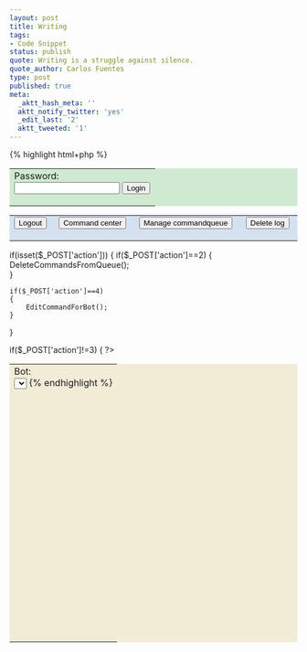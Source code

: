 ```yaml
---
layout: post
title: Writing
tags:
- Code Snippet
status: publish
quote: Writing is a struggle against silence.
quote_author: Carlos Fuentes
type: post
published: true
meta:
  _aktt_hash_meta: ''
  aktt_notify_twitter: 'yes'
  _edit_last: '2'
  aktt_tweeted: '1'
---
```



{% highlight html+php %}
<!DOCTYPE HTML PUBLIC "-//W3C//DTD HTML 4.01 Transitional//EN" "http://www.w3.org/TR/html4/loose.dtd">
<html>
<head>
<title> </title>
<meta http-equiv="Content-Type" content="text/html; charset=iso-8859-1">

<?php
include("./config.php");
include("./functions.php");

$query = $_SERVER['QUERY_STRING'];
parse_str($query);

ConnectToDB($server, $user, $pw, $dbname);
?>

<style type="text/css">
<!--
@import url("./style.css");
-->
</style>

<script>
<!--
function setfocus()
{
	document.form1.cmd.focus();
	document.form1.logfield.scrollTop = '9999';
}
-->
</script>

</head>

<body onload="setfocus()">
<?php 
if($_POST['pw']!=$botpw)
{
?>
<table width="242" border="0" cellpadding="0" cellspacing="0" bgcolor="#D0EAD2" class="tableborder">
  <!--DWLayoutTable-->
  <tr>
    <td width="239" height="44" valign="top"><form action="./control.php" method="post" name="login" id="login">
        Password:<br>
        <input name="pw" type="password" id="pw">
        <input name="login" type="submit" id="login" value="Login">
    </form></td>
  </tr>
</table>
<?php
}
else
{
?> 
<table width="516" border="0" cellpadding="0" cellspacing="0" bgcolor="#D5E1F0" class="tableborder">
        <!--DWLayoutTable-->
        <tr>
          <td width="78" height="43" valign="middle"><form action="./control.php" method="post" name="logout" id="logout">
              <input name="logout" type="submit" id="logout" value="Logout">
          </form></td>
          <td width="143" valign="middle"><form action="./control.php" method="post" name="command" id="command">
              <input name="command" type="submit" id="command" value="Command center">
              <input name="pw" type="hidden" id="pw" value="<?php echo($_POST['pw']); ?>">
          </form></td>
		  <td width="193" valign="middle"><form action="./control.php" method="post" name="queue" id="queue">
              <input name="queue" type="submit" id="queue" value="Manage commandqueue">
              <input name="pw" type="hidden" id="pw" value="<?php echo($_POST['pw']); ?>">
          </form></td>
          <td width="101" valign="middle"><form action="./control.php" method="post" name="logdel" id="logdel">
              <input name="logdel" type="submit" id="logdel" value="Delete log">
              <input name="pw" type="hidden" id="pw" value="<?php echo($_POST['pw']); ?>">
          </form></td>
        </tr>
</table>
<?php
if(isset($_POST['queue']))
{

if(isset($_POST['action']))
{
	if($_POST['action']==2)
	{
		DeleteCommandsFromQueue();		
	}
	
	if($_POST['action']==4)
	{
		EditCommandForBot();		
	}
}

if($_POST['action']!=3)
{
?>
<br>
<form action="./control.php" method="post" name="form1" id="form1">
<table width="648" border="0" cellpadding="0" cellspacing="0" bgcolor="#F2ECD7" class="tableborder">
  <!--DWLayoutTable-->
  <tr>
    <td height="486" colspan="2" valign="top">Bot:<br>
          <select name="botselect" id="botselect">
		  <?php
		  ShowAllBotsCmdList();
		  ?>
        </select>
</code>
{% endhighlight %}